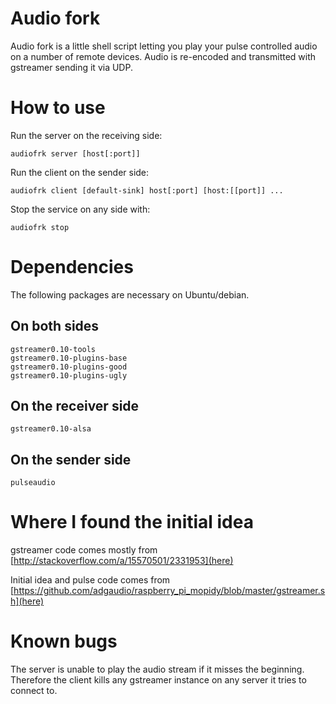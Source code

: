 # Audio fork

Audio fork is a little shell script letting you play your pulse controlled audio on a number of remote devices.
Audio is re-encoded and transmitted with gstreamer sending it via UDP.

# How to use

Run the server on the receiving side:

    audiofrk server [host[:port]]

Run the client on the sender side:

    audiofrk client [default-sink] host[:port] [host:[[port]] ...

Stop the service on any side with:

    audiofrk stop

# Dependencies

The following packages are necessary on Ubuntu/debian.

## On both sides

    gstreamer0.10-tools
    gstreamer0.10-plugins-base
    gstreamer0.10-plugins-good
    gstreamer0.10-plugins-ugly

## On the receiver side

    gstreamer0.10-alsa

## On the sender side

    pulseaudio

# Where I found the initial idea

gstreamer code comes mostly from [http://stackoverflow.com/a/15570501/2331953](here)

Initial idea and pulse code comes from [https://github.com/adgaudio/raspberry_pi_mopidy/blob/master/gstreamer.sh](here)

# Known bugs

The server is unable to play the audio stream if it misses the beginning.
Therefore the client kills any gstreamer instance on any server it tries to connect to.
